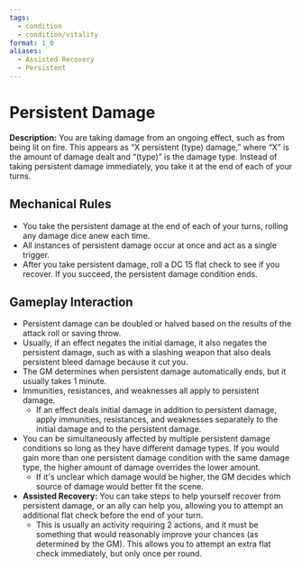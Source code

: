 ```yaml
---
tags:
  - condition
  - condition/vitality
format: 1_0
aliases:
  - Assisted Recovery
  - Persistent
---
```

#  Persistent Damage

 **Description:** You are taking damage from an ongoing effect, such as from being lit on fire. This appears as “X persistent (type) damage,” where “X” is the amount of damage dealt and “(type)” is the damage type. Instead of taking persistent damage immediately, you take it at the end of each of your turns.
 
## Mechanical Rules

- You take the persistent damage at the end of each of your turns, rolling any damage dice anew each time.  
- All instances of persistent damage occur at once and act as a single trigger.  
- After you take persistent damage, roll a DC 15 flat check to see if you recover. If you succeed, the persistent damage condition ends. 

## Gameplay Interaction

- Persistent damage can be doubled or halved based on the results of the attack roll or saving throw.
- Usually, if an effect negates the initial damage, it also negates the persistent damage, such as with a slashing weapon that also deals persistent bleed damage because it cut you. 
- The GM determines when persistent damage automatically ends, but it usually takes 1 minute.
- Immunities, resistances, and weaknesses all apply to persistent damage.
	- If an effect deals initial damage in addition to persistent damage, apply immunities, resistances, and weaknesses separately to the initial damage and to the persistent damage. 
- You can be simultaneously affected by multiple persistent damage conditions so long as they have different damage types. If you would gain more than one persistent damage condition with the same damage type, the higher amount of damage overrides the lower amount.
	- If it's unclear which damage would be higher, the GM decides which source of damage would better fit the scene. 
- **Assisted Recovery:** You can take steps to help yourself recover from persistent damage, or an ally can help you, allowing you to attempt an additional flat check before the end of your turn.
	- This is usually an activity requiring 2 actions, and it must be something that would reasonably improve your chances (as determined by the GM). This allows you to attempt an extra flat check immediately, but only once per round.  

  


